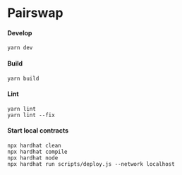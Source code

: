 # Pairswap

#### Develop
```
yarn dev
```

#### Build
```
yarn build
```

#### Lint
```
yarn lint
yarn lint --fix
```

#### Start local contracts
```
npx hardhat clean
npx hardhat compile
npx hardhat node
npx hardhat run scripts/deploy.js --network localhost
```
